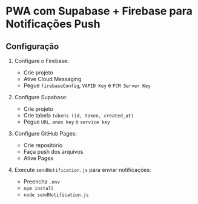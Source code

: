 # PWA com Supabase + Firebase para Notificações Push

## Configuração

1. Configure o Firebase:
   - Crie projeto
   - Ative Cloud Messaging
   - Pegue `firebaseConfig`, `VAPID Key` e `FCM Server Key`

2. Configure Supabase:
   - Crie projeto
   - Crie tabela `tokens (id, token, created_at)`
   - Pegue `URL`, `anon key` e `service key`

3. Configure GitHub Pages:
   - Crie repositório
   - Faça push dos arquivos
   - Ative Pages

4. Execute `sendNotification.js` para enviar notificações:
   - Preencha `.env`
   - `npm install`
   - `node sendNotification.js`
